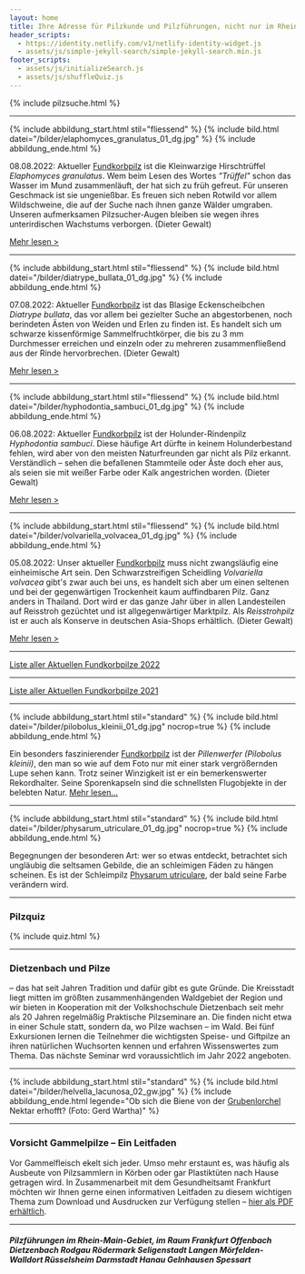 ```yaml
---
layout: home
title: Ihre Adresse für Pilzkunde und Pilzführungen, nicht nur im Rhein-Main-Gebiet
header_scripts:
  - https://identity.netlify.com/v1/netlify-identity-widget.js
  - assets/js/simple-jekyll-search/simple-jekyll-search.min.js
footer_scripts:
  - assets/js/initializeSearch.js
  - assets/js/shuffleQuiz.js
---
```

{% include pilzsuche.html %}

- - -

{% include abbildung_start.html stil="fliessend" %}
{% include bild.html datei="/bilder/elaphomyces_granulatus_01_dg.jpg" %}
{% include abbildung_ende.html %}

08.08.2022: Aktueller [Fundkorbpilz](AA "Glossar-") ist die Kleinwarzige Hirschtrüffel *Elaphomyces granulatus*. Wem beim Lesen des Wortes *"Trüffel"*  schon das Wasser im Mund zusammenläuft, der hat sich zu früh gefreut. Für unseren Geschmack ist sie ungenießbar. Es freuen sich neben Rotwild vor allem Wildschweine, die auf der Suche nach ihnen ganze Wälder umgraben. Unseren aufmerksamen Pilzsucher-Augen bleiben sie wegen ihres unterirdischen Wachstums verborgen. (Dieter Gewalt)

[Mehr lesen >](/pilze/elaphomyces-granulatus-kleinwarzige-hirschtrüffel)

<div style="clear:  both"></div>

- - -

{% include abbildung_start.html stil="fliessend" %}
{% include bild.html datei="/bilder/diatrype_bullata_01_dg.jpg" %}
{% include abbildung_ende.html %}

07.08.2022: Aktueller [Fundkorbpilz](AA "Glossar-") ist das Blasige Eckenscheibchen *Diatrype bullata*, das vor allem bei gezielter Suche an abgestorbenen, noch berindeten Ästen von Weiden und Erlen zu finden ist. Es handelt sich um schwarze kissenförmige Sammelfruchtkörper, die bis zu 3 mm Durchmesser erreichen und einzeln oder zu mehreren zusammenfließend aus der Rinde hervorbrechen.  (Dieter Gewalt)

[Mehr lesen >](/pilze/diatrype-bullata-blasiges-eckenscheibchen)

<div style="clear:  both"></div>

- - -

{% include abbildung_start.html stil="fliessend" %}
{% include bild.html datei="/bilder/hyphodontia_sambuci_01_dg.jpg" %}
{% include abbildung_ende.html %}

06.08.2022: Aktueller [Fundkorbpilz](AA "Glossar-") ist der Holunder-Rindenpilz *Hyphodontia sambuci*. Diese häufige Art dürfte in keinem Holunderbestand fehlen, wird aber von den meisten Naturfreunden gar nicht als Pilz erkannt. Verständlich – sehen die befallenen Stammteile oder Äste doch eher aus, als seien sie mit weißer Farbe oder Kalk angestrichen worden. (Dieter Gewalt)

[Mehr lesen >](/pilze/hyphodontia-sambuci-holunder-rindenpilz)

<div style="clear:  both"></div>

- - -

{% include abbildung_start.html stil="fliessend" %}
{% include bild.html datei="/bilder/volvariella_volvacea_01_dg.jpg" %}
{% include abbildung_ende.html %}

05.08.2022: Unser aktueller [Fundkorbpilz](AA "Glossar-") muss nicht zwangsläufig eine einheimische Art sein. Den Schwarzstreifigen Scheidling *Volvariella volvacea* gibt's zwar auch bei uns, es handelt sich aber um einen seltenen und bei der gegenwärtigen Trockenheit kaum auffindbaren Pilz. Ganz anders in Thailand. Dort wird er das ganze Jahr über in allen Landesteilen auf Reisstroh gezüchtet und ist allgegenwärtiger Marktpilz. Als *Reisstrohpilz* ist er auch als Konserve in deutschen Asia-Shops erhältlich. (Dieter Gewalt)

[Mehr lesen >](/pilze/volvariella-volvacea-schwarzstreifiger-scheidling)

<div style="clear:  both"></div>

- - -

[Liste aller Aktuellen Fundkorbpilze 2022](/artikel/liste-aller-aktuellen-fundkorbpilze-2022.html)

- - -

[Liste aller Aktuellen Fundkorbpilze 2021](/artikel/liste-aller-aktuellen-fundkorbpilze-2021.html)

- - -

{% include abbildung_start.html stil="standard" %}
{% include bild.html datei="/bilder/pilobolus_kleinii_01_dg.jpg" nocrop=true %}
{% include abbildung_ende.html %}

Ein besonders faszinierender [Fundkorbpilz](AA "Glossar-") ist der *Pillenwerfer (Pilobolus kleinii)*, den man so wie auf dem Foto nur mit einer stark vergrößernden Lupe sehen kann. Trotz seiner Winzigkeit ist er ein bemerkenswerter Rekordhalter. Seine Sporenkapseln sind die schnellsten Flugobjekte in der belebten Natur. [Mehr lesen...](/pilze/pilobolus-kleinii-pillenwerfer)

- - -

{% include abbildung_start.html stil="standard" %}
{% include bild.html datei="/bilder/physarum_utriculare_01_dg.jpg" nocrop=true %}
{% include abbildung_ende.html %}

Begegnungen der besonderen Art: wer so etwas entdeckt, betrachtet sich ungläubig die seltsamen Gebilde, die an schleimigen Fäden zu hängen scheinen. Es ist der Schleimpilz [Physarum utriculare](/pilze/physarum-utriculare-fadenfruchtschleimpilz), der bald seine Farbe verändern wird.

- - -

### Pilzquiz

{% include quiz.html %}

- - -

### Dietzenbach und Pilze

– das hat seit Jahren Tradition und dafür gibt es gute Gründe. Die Kreisstadt liegt mitten im größten zusammenhängenden Waldgebiet der Region und wir bieten in Kooperation mit der Volkshochschule Dietzenbach seit mehr als 20 Jahren regelmäßig Praktische Pilzseminare an. Die finden nicht etwa in einer Schule statt, sondern da, wo Pilze wachsen – im Wald. Bei fünf Exkursionen lernen die Teilnehmer die wichtigsten Speise- und Giftpilze an ihren natürlichen Wuchsorten kennen und erfahren Wissenswertes zum Thema. Das nächste Seminar wrd voraussichtlich im Jahr 2022 angeboten.  

- - -

{% include abbildung_start.html stil="standard" %}
{% include bild.html datei="/bilder/helvella_lacunosa_02_gw.jpg" %}
{% include abbildung_ende.html legende="Ob sich die Biene von der <a href='/pilze/helvella-lacunosa-grubenlorchel'>Grubenlorchel</a> Nektar erhofft?  (Foto: Gerd Wartha)" %}

- - -

### Vorsicht Gammelpilze – Ein Leitfaden

Vor Gammelfleisch ekelt sich jeder. Umso mehr erstaunt es, was häufig als Ausbeute von Pilzsammlern in Körben oder gar Plastiktüten nach Hause getragen wird. In Zusammenarbeit mit dem Gesundheitsamt Frankfurt möchten wir Ihnen gerne einen informativen Leitfaden zu diesem wichtigen Thema zum Download und Ausdrucken zur Verfügung stellen – [hier als PDF erhältlich](/assets/docs/Fundkorb.de-Gammelpilze.pdf).

- - -

##### Pilzführungen im Rhein-Main-Gebiet, im Raum Frankfurt Offenbach Dietzenbach Rodgau Rödermark Seligenstadt Langen Mörfelden-Walldort Rüsselsheim Darmstadt Hanau Gelnhausen Spessart